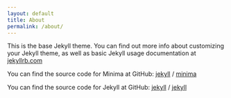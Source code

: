 ```yaml
---
layout: default
title: About
permalink: /about/
---
```


This is the base Jekyll theme. You can find out more info about customizing your Jekyll theme, as well as basic Jekyll usage documentation at [jekyllrb.com](https://jekyllrb.com/)

You can find the source code for Minima at GitHub:
[jekyll][jekyll-organization] /
[minima](https://github.com/DaLiangLee/minima)

You can find the source code for Jekyll at GitHub:
[jekyll][jekyll-organization] /
[jekyll](https://github.com/DaLiangLee/jekyll)


[jekyll-organization]: https://github.com/DaLiangLee
